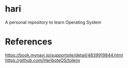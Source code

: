 # hari
A personal repository to learn Operating System

# References
https://book.mynavi.jp/supportsite/detail/4839919844.html
https://github.com/HariboteOS/tolenv
